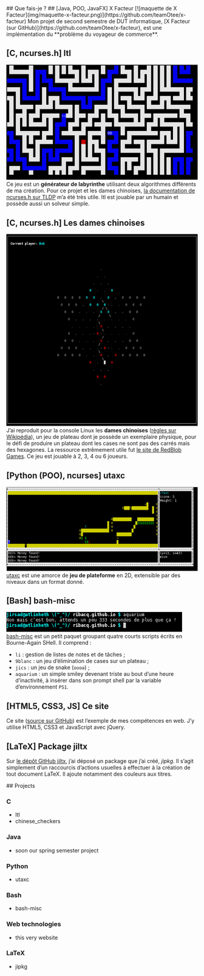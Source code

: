 <article class="projects fr">
## Que fais-je ?
## [Java, POO, JavaFX] X Facteur
[![maquette de X Facteur](img/maquette-x-facteur.png)](https://github.com/teamOtee/x-facteur)
Mon projet de second semestre de DUT informatique, [X Facteur (sur GitHub)](https://github.com/teamOtee/x-facteur), est une implémentation du **problème du voyageur de commerce**.

## [C, ncurses.h] ltl

[![image de ltl](img/ltl.png)](https://github.com/ribacq/ltl)
Ce jeu est un **générateur de labyrinthe** utilisant deux algorithmes différents de ma création. Pour ce projet et les dames chinoises, [la documentation de ncurses.h sur TLDP](http://www.tldp.org/HOWTO/NCURSES-Programming-HOWTO/index.html) m’a été très utile. ltl est jouable par un humain et possède aussi un solveur simple.

## [C, ncurses.h] Les dames chinoises

[![image de chinese-checkers](img/chinese-checkers.png)](https://github.com/ribacq/chinese_checkers)
J’ai reproduit pour la console Linux les **dames chinoises** ([règles sur Wikipédia](https://fr.wikipedia.org/wiki/Dames_chinoises)), un jeu de plateau dont je possède un exemplaire physique, pour le défi de produire un plateau dont les cases ne sont pas des carrés mais des hexagones. La ressource extrêmement utile fut [le site de RedBlob Games](http://www.redblobgames.com/grids/hexagons/). Ce jeu est jouable à 2, 3, 4 ou 6 joueurs. 

## [Python (POO), ncurses] utaxc

[![image de utaxc](img/utaxc.png)](https://github.com/ribacq/utaxc)
[utaxc](https://github.com/ribacq/utaxc) est une amorce de **jeu de plateforme** en 2D, extensible par des niveaux dans un format donné.

## [Bash] bash-misc

![aquarium \^\_^/](img/aquarium.png)
[bash-misc](https://github.com/ribacq/bash-misc) est un petit paquet groupant quatre courts scripts écrits en Bourne-Again SHell. Il comprend :

* `li` : gestion de listes de notes et de tâches ;
* `9blanc` : un jeu d’élimination de cases sur un plateau ;
* `jics` : un jeu de snake (`oooə`) ;
* `aquarium` : un simple smiley devenant triste au bout d’une heure d’inactivité, à insérer dans son prompt shell par la variable d’environnement `PS1`.

## [HTML5, CSS3, JS] Ce site

Ce site ([source sur GitHub](https://github.com/ribacq/ribacq.github.io)) est l’exemple de mes compétences en web. J’y utilise HTML5, CSS3 et JavaScript avec jQuery.

## [LaTeX] Package jiltx

Sur [le dépôt GitHub jiltx](https://github.com/ribacq/jiltx), j’ai déposé un package que j’ai créé,
_jipkg_. Il s’agit simplement d’un raccourcis d’actions usuelles à effectuer à la création de tout
document LaTeX. Il ajoute notamment des couleurs aux titres.
</article>

<article class="projects en">
## Projects

### C

* ltl
* chinese_checkers

### Java

* soon our spring semester project

### Python

* utaxc

### Bash

* bash-misc

### Web technologies

* this very website

### LaTeX

* jipkg
</article>

